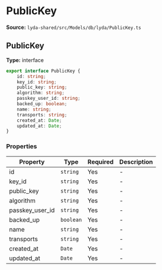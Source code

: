 # PublicKey

**Source:** `lyda-shared/src/Models/db/lyda/PublicKey.ts`

## PublicKey

**Type:** interface

```typescript
export interface PublicKey {
    id: string;
    key_id: string;
    public_key: string;
    algorithm: string;
    passkey_user_id: string;
    backed_up: boolean;
    name: string;
    transports: string;
    created_at: Date;
    updated_at: Date;
}
```

### Properties

| Property | Type | Required | Description |
|----------|------|----------|-------------|
| id | `string` | Yes | - |
| key_id | `string` | Yes | - |
| public_key | `string` | Yes | - |
| algorithm | `string` | Yes | - |
| passkey_user_id | `string` | Yes | - |
| backed_up | `boolean` | Yes | - |
| name | `string` | Yes | - |
| transports | `string` | Yes | - |
| created_at | `D​a​t​e` | Yes | - |
| updated_at | `D​a​t​e` | Yes | - |

